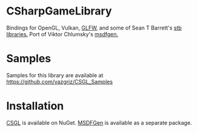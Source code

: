 # CSharpGameLibrary
Bindings for OpenGL, Vulkan, [GLFW](https://github.com/glfw/glfw), and some of Sean T Barrett's [stb libraries.](https://github.com/nothings/stb) Port of Viktor Chlumsky's [msdfgen.](https://github.com/Chlumsky/msdfgen)

# Samples
Samples for this library are available at https://github.com/vazgriz/CSGL_Samples

# Installation
[CSGL](https://www.nuget.org/packages/CSharpGameLibrary/) is available on NuGet. [MSDFGen](https://www.nuget.org/packages/CSGL.MSDFGen/) is available as a separate package.
